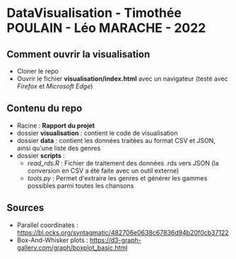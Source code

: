 # DataVisualisation - Timothée POULAIN - Léo MARACHE - 2022

## Comment ouvrir la visualisation
 - Cloner le repo
 - Ouvrir le fichier **visualisation/index.html** avec un navigateur (testé avec *Firefox* et *Microsoft Edge*)

## Contenu du repo
- Racine : **Rapport du projet**
- dossier **visualisation** : contient le code de visualisation
 - dossier **data** : contient les données traitées au format CSV et JSON, ainsi qu'une liste des genres
 - dossier **scripts** :
    - *read_rds.R* : Fichier de traitement des données .rds vers JSON (la conversion en CSV a été faite avec un outil externe)
    - *tools.py* : Permet d'extraire les genres et générer les gammes possibles parmi toutes les chansons

## Sources
- Parallel coordinates : https://bl.ocks.org/syntagmatic/482706e0638c67836d94b20f0cb37122
- Box-And-Whisker plots : https://d3-graph-gallery.com/graph/boxplot_basic.html
